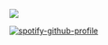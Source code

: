 ![](https://64.media.tumblr.com/a788f89dd4f543c42af9799fd015f915/d7c68fc876890a2e-95/s500x750/54558da936134e1a1ac0a0c825148496aa274598.gifv)

[![spotify-github-profile](https://spotify-github-profile.kittinanx.com/api/view?uid=31eritn2kzh5mkvk7mzvqsomgtze&cover_image=true&theme=novatorem&show_offline=false&background_color=121212&interchange=false&bar_color=53b14f&bar_color_cover=false)](https://github.com/kittinan/spotify-github-profile)


